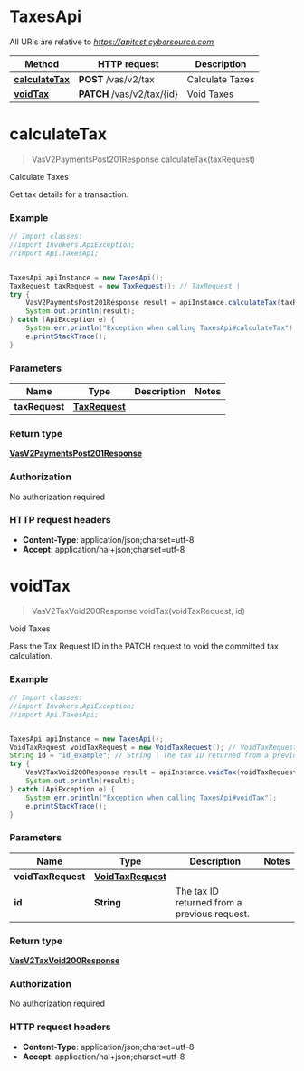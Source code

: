 # TaxesApi

All URIs are relative to *https://apitest.cybersource.com*

Method | HTTP request | Description
------------- | ------------- | -------------
[**calculateTax**](TaxesApi.md#calculateTax) | **POST** /vas/v2/tax | Calculate Taxes
[**voidTax**](TaxesApi.md#voidTax) | **PATCH** /vas/v2/tax/{id} | Void Taxes


<a name="calculateTax"></a>
# **calculateTax**
> VasV2PaymentsPost201Response calculateTax(taxRequest)

Calculate Taxes

Get tax details for a transaction. 

### Example
```java
// Import classes:
//import Invokers.ApiException;
//import Api.TaxesApi;


TaxesApi apiInstance = new TaxesApi();
TaxRequest taxRequest = new TaxRequest(); // TaxRequest | 
try {
    VasV2PaymentsPost201Response result = apiInstance.calculateTax(taxRequest);
    System.out.println(result);
} catch (ApiException e) {
    System.err.println("Exception when calling TaxesApi#calculateTax");
    e.printStackTrace();
}
```

### Parameters

Name | Type | Description  | Notes
------------- | ------------- | ------------- | -------------
 **taxRequest** | [**TaxRequest**](TaxRequest.md)|  |

### Return type

[**VasV2PaymentsPost201Response**](VasV2PaymentsPost201Response.md)

### Authorization

No authorization required

### HTTP request headers

 - **Content-Type**: application/json;charset=utf-8
 - **Accept**: application/hal+json;charset=utf-8

<a name="voidTax"></a>
# **voidTax**
> VasV2TaxVoid200Response voidTax(voidTaxRequest, id)

Void Taxes

Pass the Tax Request ID in the PATCH request to void the committed tax calculation.

### Example
```java
// Import classes:
//import Invokers.ApiException;
//import Api.TaxesApi;


TaxesApi apiInstance = new TaxesApi();
VoidTaxRequest voidTaxRequest = new VoidTaxRequest(); // VoidTaxRequest | 
String id = "id_example"; // String | The tax ID returned from a previous request.
try {
    VasV2TaxVoid200Response result = apiInstance.voidTax(voidTaxRequest, id);
    System.out.println(result);
} catch (ApiException e) {
    System.err.println("Exception when calling TaxesApi#voidTax");
    e.printStackTrace();
}
```

### Parameters

Name | Type | Description  | Notes
------------- | ------------- | ------------- | -------------
 **voidTaxRequest** | [**VoidTaxRequest**](VoidTaxRequest.md)|  |
 **id** | **String**| The tax ID returned from a previous request. |

### Return type

[**VasV2TaxVoid200Response**](VasV2TaxVoid200Response.md)

### Authorization

No authorization required

### HTTP request headers

 - **Content-Type**: application/json;charset=utf-8
 - **Accept**: application/hal+json;charset=utf-8

